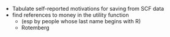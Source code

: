 - Tabulate self-reported motivations for saving from SCF data
- find references to money in the utility function 
	- (esp by people whose last name begins with R)
	- Rotemberg 

